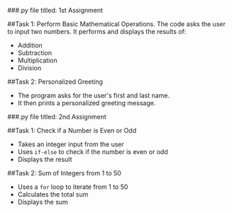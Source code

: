 ###.py file titled: 1st Assignment

##Task 1: Perform Basic Mathematical Operations. The code asks the user to input two numbers.
It performs and displays the results of:
 - Addition
 - Subtraction
 - Multiplication
 - Division

##Task 2: Personalized Greeting
- The program asks for the user's first and last name.
- It then prints a personalized greeting message.

###.py file titled: 2nd Assignment

##Task 1: Check if a Number is Even or Odd
- Takes an integer input from the user
- Uses `if-else` to check if the number is even or odd
- Displays the result

##Task 2: Sum of Integers from 1 to 50
- Uses a `for` loop to iterate from 1 to 50
- Calculates the total sum
- Displays the sum

